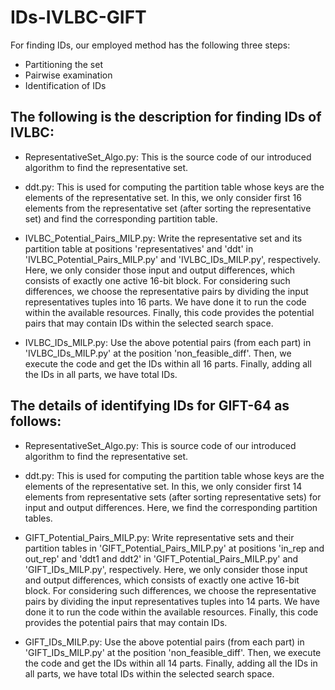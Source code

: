 # IDs-IVLBC-GIFT
For finding IDs, our employed method has the following three steps:
- Partitioning the set
- Pairwise examination
- Identification of IDs

## The following is the description for finding IDs of IVLBC:
- RepresentativeSet_Algo.py: This is the source code of our introduced algorithm to find the representative set.
  
- ddt.py: This is used for computing the partition table whose keys are the elements of the representative set. In this, we only consider first 16 elements from the representative set (after sorting the representative set) and find the corresponding partition table.
  
- IVLBC_Potential_Pairs_MILP.py: Write the representative set and its partition table at positions 'representatives' and 'ddt' in 'IVLBC_Potential_Pairs_MILP.py' and 'IVLBC_IDs_MILP.py', respectively. Here, we only consider those input and output differences, which consists of exactly one active 16-bit block. For considering such differences, we choose the representative pairs by dividing the input representatives tuples into 16 parts. We have done it to run the code within the available resources. Finally, this code provides the potential pairs that may contain IDs within the selected search space.
  
- IVLBC_IDs_MILP.py: Use the above potential pairs (from each part) in 'IVLBC_IDs_MILP.py' at the position 'non_feasible_diff'. Then, we execute the code and get the IDs within all 16 parts. Finally, adding all the IDs in all parts, we have total IDs.  
  
## The details of identifying IDs for GIFT-64 as follows:
- RepresentativeSet_Algo.py: This is source code of our introduced algorithm to find the representative set.
  
- ddt.py: This is used for computing the partition table whose keys are the elements of the representative set. In this, we only consider first 14 elements from representative sets (after sorting representative sets) for input and output differences. Here, we find the corresponding partition tables.
  
- GIFT_Potential_Pairs_MILP.py: Write representative sets and their partition tables in 'GIFT_Potential_Pairs_MILP.py' at positions 'in_rep and out_rep' and 'ddt1 and ddt2' in 'GIFT_Potential_Pairs_MILP.py' and 'GIFT_IDs_MILP.py', respectively. Here, we only consider those input and output differences, which consists of exactly one active 16-bit block. For considering such differences, we choose the representative pairs by dividing the input representatives tuples into 14 parts. We have done it to run the code within the available resources. Finally, this code provides the potential pairs that may contain IDs.
   
- GIFT_IDs_MILP.py: Use the above potential pairs (from each part) in 'GIFT_IDs_MILP.py' at the position 'non_feasible_diff'. Then, we execute the code and get the IDs within all 14 parts. Finally, adding all the IDs in all parts, we have total IDs within the selected search space.  
